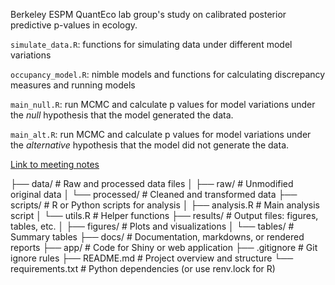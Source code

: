 Berkeley ESPM QuantEco lab group's study on calibrated posterior predictive p-values in ecology.

`simulate_data.R`: functions for simulating data under different model variations

`occupancy_model.R`: nimble models and functions for calculating discrepancy measures and running models

`main_null.R`: run MCMC and calculate p values for model variations under the *null* hypothesis that the model generated the data.

`main_alt.R`: run MCMC and calculate p values for model variations under the *alternative* hypothesis that the model did not generate the data.

[Link to meeting notes](https://docs.google.com/document/d/1ZPJUCIgU28_Fm_4gV6fgKoFihSasZjHoTyGMsj6vVMU/edit?tab=t.0#heading=h.v38mx9tc4ayu)

├── data/ # Raw and processed data files
│ ├── raw/ # Unmodified original data
│ └── processed/ # Cleaned and transformed data
├── scripts/ # R or Python scripts for analysis
│ ├── analysis.R # Main analysis script
│ └── utils.R # Helper functions
├── results/ # Output files: figures, tables, etc.
│ ├── figures/ # Plots and visualizations
│ └── tables/ # Summary tables
├── docs/ # Documentation, markdowns, or rendered reports
├── app/ # Code for Shiny or web application
├── .gitignore # Git ignore rules
├── README.md # Project overview and structure
└── requirements.txt # Python dependencies (or use renv.lock for R)